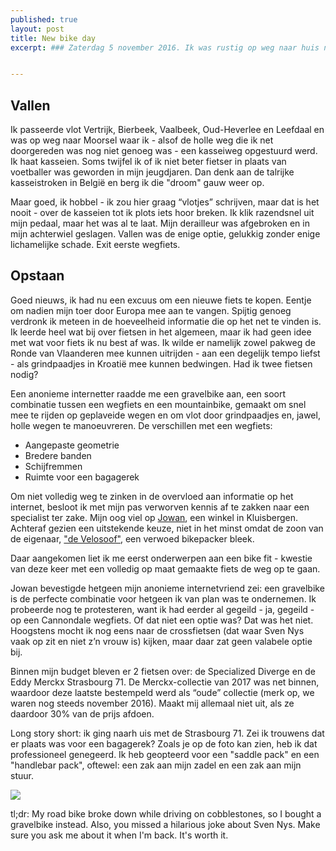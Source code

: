 ```yaml
---
published: true
layout: post
title: New bike day
excerpt: ### Zaterdag 5 november 2016. Ik was rustig op weg naar huis na een bezoek bij een vriend in Boutersem. Nu ja, rustig. Google Maps - mijn aloude vriend - besloot, naar goede gewoonte als ik ten zuiden van Leuven fiets, me recht door de bossen te sturen. Met één voet uit het klikpedaal en aan het tempo van een auto op de Brusselse ring op een weekdag baande ik me een weg door het Leuvense hinterland. Waarom geen andere route zoeken, Bram? Omdat ik weiger rechtsomkeer te maken, daarom. Daarbij, met een wegfiets een mountainbikeparcours volgen leek me een leuke afwisseling, neen? Neen.


---
```


## Vallen
Ik passeerde vlot Vertrijk, Bierbeek, Vaalbeek, Oud-Heverlee en Leefdaal en was op weg naar Moorsel waar ik - alsof de holle weg die ik net doorgereden was nog niet genoeg was - een kasseiweg opgestuurd werd. Ik haat kasseien. Soms twijfel ik of ik niet beter fietser in plaats van voetballer was geworden in mijn jeugdjaren. Dan denk aan de talrijke kasseistroken in België en berg ik die "droom" gauw weer op.

Maar goed, ik hobbel - ik zou hier graag “vlotjes” schrijven, maar dat is het nooit - over de kasseien tot ik plots iets hoor breken. Ik klik razendsnel uit mijn pedaal, maar het was al te laat. Mijn derailleur was afgebroken en in mijn achterwiel geslagen. Vallen was de enige optie, gelukkig zonder enige lichamelijke schade. Exit eerste wegfiets.

## Opstaan
Goed nieuws, ik had nu een excuus om een nieuwe fiets te kopen. Eentje om nadien mijn toer door Europa mee aan te vangen. Spijtig genoeg verdronk ik meteen in de hoeveelheid informatie die op het net te vinden is. Ik leerde heel wat bij over fietsen in het algemeen, maar ik had geen idee met wat voor fiets ik nu best af was. Ik wilde er namelijk zowel pakweg de Ronde van Vlaanderen mee kunnen uitrijden - aan een degelijk tempo liefst - als grindpaadjes in Kroatië mee kunnen bedwingen. Had ik twee fietsen nodig?

Een anonieme internetter raadde me een gravelbike aan, een soort combinatie tussen een wegfiets en een mountainbike, gemaakt om snel mee te rijden op geplaveide wegen en om vlot door grindpaadjes en, jawel, holle wegen te manoeuvreren. De verschillen met een wegfiets:

- Aangepaste geometrie 
- Bredere banden
- Schijfremmen
- Ruimte voor een bagagerek

Om niet volledig weg te zinken in de overvloed aan informatie op het internet, besloot ik met mijn pas verworven kennis af te zakken naar een specialist ter zake. Mijn oog viel op [Jowan](http://www.jowan.be/ "Jowan - supporting cyclists since 1979"), een winkel in Kluisbergen. Achteraf gezien een uitstekende keuze, niet in het minst omdat de zoon van de eigenaar, ["de Velosoof"](https://joeriwannijn.wordpress.com/ "Joeri Wannijn - Life is a cycle."), een verwoed bikepacker bleek.

Daar aangekomen liet ik me eerst onderwerpen aan een bike fit - kwestie van deze keer met een volledig op maat gemaakte fiets de weg op te gaan.

Jowan bevestigde hetgeen mijn anonieme internetvriend zei: een gravelbike is de perfecte combinatie voor hetgeen ik van plan was te ondernemen. Ik probeerde nog te protesteren, want ik had eerder al gegeild - ja, gegeild - op een Cannondale wegfiets. Of dat niet een optie was? Dat was het niet. Hoogstens mocht ik nog eens naar de crossfietsen (dat waar Sven Nys vaak op zit en niet z’n vrouw is) kijken, maar daar zat geen valabele optie bij.

Binnen mijn budget bleven er 2 fietsen over: de Specialized Diverge en de Eddy Merckx Strasbourg 71. De Merckx-collectie van 2017 was net binnen, waardoor deze laatste bestempeld werd als “oude” collectie (merk op, we waren nog steeds november 2016). Maakt mij allemaal niet uit, als ze daardoor 30% van de prijs afdoen. 

Long story short: ik ging naarh uis met de Strasbourg 71. Zei ik trouwens dat er plaats was voor een bagagerek? Zoals je op de foto kan zien, heb ik dat professioneel genegeerd. Ik heb geopteerd voor een "saddle pack" en een "handlebar pack", oftewel: een zak aan mijn zadel en een zak aan mijn stuur.

<img src="https://bramm.github.io/emstrasbourg.jpg" class="fit image">

tl;dr: My road bike broke down while driving on cobblestones, so I bought a gravelbike instead. Also, you missed a hilarious joke about Sven Nys. Make sure you ask me about it when I'm back. It's worth it.
